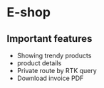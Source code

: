 # E-shop


## Important features

- Showing trendy products 
- product details 
- Private route by RTK query 
- Download invoice PDF
